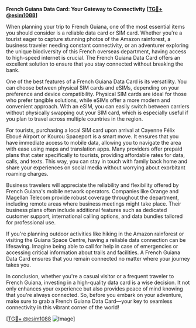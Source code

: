 **French Guiana Data Card: Your Gateway to Connectivity [[TG💪+ @esim1088](https://t.me/s/esim1088)]**

When planning your trip to French Guiana, one of the most essential items you should consider is a reliable data card or SIM card. Whether you're a tourist eager to capture stunning photos of the Amazon rainforest, a business traveler needing constant connectivity, or an adventurer exploring the unique biodiversity of this French overseas department, having access to high-speed internet is crucial. The French Guiana Data Card offers an excellent solution to ensure that you stay connected without breaking the bank.

One of the best features of a French Guiana Data Card is its versatility. You can choose between physical SIM cards and eSIMs, depending on your preference and device compatibility. Physical SIM cards are ideal for those who prefer tangible solutions, while eSIMs offer a more modern and convenient approach. With an eSIM, you can easily switch between carriers without physically swapping out your SIM card, which is especially useful if you plan to travel across multiple countries in the region.

For tourists, purchasing a local SIM card upon arrival at Cayenne Félix Eboué Airport or Kourou Spaceport is a smart move. It ensures that you have immediate access to mobile data, allowing you to navigate the area with ease using maps and translation apps. Many providers offer prepaid plans that cater specifically to tourists, providing affordable rates for data, calls, and texts. This way, you can stay in touch with family back home and share your experiences on social media without worrying about exorbitant roaming charges.

Business travelers will appreciate the reliability and flexibility offered by French Guiana's mobile network operators. Companies like Orange and Magellan Telecom provide robust coverage throughout the department, including remote areas where business meetings might take place. Their business plans often include additional features such as dedicated customer support, international calling options, and data bundles tailored for professional use.

If you're planning outdoor activities like hiking in the Amazon rainforest or visiting the Guiana Space Centre, having a reliable data connection can be lifesaving. Imagine being able to call for help in case of emergencies or accessing critical information about trails and facilities. A French Guiana Data Card ensures that you remain connected no matter where your journey takes you.

In conclusion, whether you're a casual visitor or a frequent traveler to French Guiana, investing in a high-quality data card is a wise decision. It not only enhances your experience but also provides peace of mind knowing that you're always connected. So, before you embark on your adventure, make sure to grab a French Guiana Data Card—your key to seamless connectivity in this vibrant corner of the world! 

[[TG💪+ @esim1088](https://t.me/s/esim1088) ![Image](https://i.postimg.cc/Y0z9fWf4/image.png)]